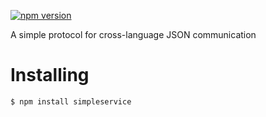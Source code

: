 [![npm version](https://badge.fury.io/js/simpleservice.svg)](https://badge.fury.io/js/simpleservice)

A simple protocol for cross-language JSON communication

# Installing

```bash
$ npm install simpleservice
```